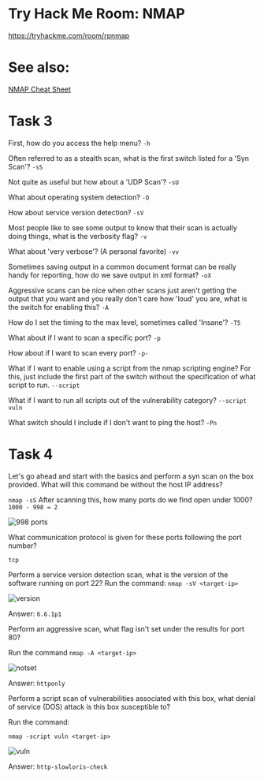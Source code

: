 # Try Hack Me Room: NMAP
https://tryhackme.com/room/rpnmap

# See also:
[NMAP Cheat Sheet](https://s3-us-west-2.amazonaws.com/stationx-public-download/nmap_cheet_sheet_0.6.pdf)

# Task 3

First, how do you access the help menu?
````-h````

Often referred to as a stealth scan, what is the first switch listed for a 'Syn Scan'?
````-sS````

Not quite as useful but how about a 'UDP Scan'?
```-sU```

What about operating system detection?
```-O```

How about service version detection? 
```-sV```

Most people like to see some output to know that their scan is actually doing things, what is the verbosity flag?
```-v```

What about 'very verbose'? (A personal favorite)
```-vv```

Sometimes saving output in a common document format can be really handy for reporting, how do we save output in xml format?
```-oX```

Aggressive scans can be nice when other scans just aren't getting the output that you want and you really don't care how 'loud' you are, what is the switch for enabling this? 
```-A```

How do I set the timing to the max level, sometimes called 'Insane'?
``-T5``

What about if I want to scan a specific port?
`-p`

How about if I want to scan every port?
`-p-`

What if I want to enable using a script from the nmap scripting engine? For this, just include the first part of the switch without the specification of what script to run.
`--script`

What if I want to run all scripts out of the vulnerability category? 
`--script vuln`

What switch should I include if I don't want to ping the host?
`-Pn`

# Task 4 

Let's go ahead and start with the basics and perform a syn scan on the box provided. What will this command be without the host IP address?

`nmap -sS`
After scanning this, how many ports do we find open under 1000?
`1000 - 998 = 2`

![998 ports](img/thm.PNG)

What communication protocol is given for these ports following the port number?

`tcp`

Perform a service version detection scan, what is the version of the software running on port 22?
Run the command: 
`nmap -sV <target-ip>`

![version](img/thm1.PNG)

Answer: `6.6.1p1`

Perform an aggressive scan, what flag isn't set under the results for port 80?

Run the command 
`nmap -A <target-ip>`

![notset](img/thm2.PNG)

Answer: `httponly`

Perform a script scan of vulnerabilities associated with this box, what denial of service (DOS) attack is this box susceptible to? 

Run the command:

`nmap -script vuln <target-ip>`

![vuln](img/thm3.PNG)

Answer: `http-slowloris-check`
